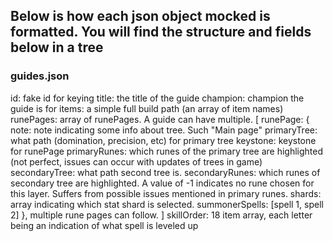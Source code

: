 ## Below is how each json object mocked is formatted. You will find the structure and fields below in a tree

### guides.json

id: fake id for keying
title: the title of the guide
champion: champion the guide is for
items: a simple full build path (an array of item names)
runePages: array of runePages. A guide can have multiple.
[
    runePage: {
        note: note indicating some info about tree. Such "Main page"
        primaryTree: what path (domination, precision, etc) for primary tree
        keystone: keystone for runePage
        primaryRunes: which runes of the primary tree are highlighted (not perfect, issues can occur with updates of trees in game)
        secondaryTree: what path second tree is. 
        secondaryRunes: which runes of secondary tree are highlighted. A value of -1 indicates no rune chosen for this layer. Suffers from possible issues mentioned in primary runes.
        shards: array indicating which stat shard is selected.
        summonerSpells: [spell 1, spell 2]
    }, multiple rune pages can follow.
]
skillOrder: 18 item array, each letter being an indication of what spell is leveled up


